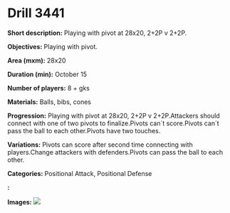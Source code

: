 # Drill 3441

**Short description:**
Playing with pivot at 28x20, 2+2P v 2+2P.

**Objectives:**
Playing with pivot.

**Area (mxm):**
28x20

**Duration (min):**
October 15

**Number of players:**
8 + gks

**Materials:**
Balls, bibs, cones

**Progression:**
Playing with pivot at 28x20, 2+2P v 2+2P.Attackers should connect with one of two pivots to finalize.Pivots can´t score.Pivots can´t pass the ball to each other.Pivots have two touches.

**Variations:**
Pivots can score after second time connecting with players.Change attackers with defenders.Pivots can pass the ball to each other.

**Categories:**
Positional Attack, Positional Defense

**:**


**Images:**
![](https://www.coachingfutsal.com/\images\19b9e7bb-1587-47b3-a8e6-63e27dabe80c_318.png)


